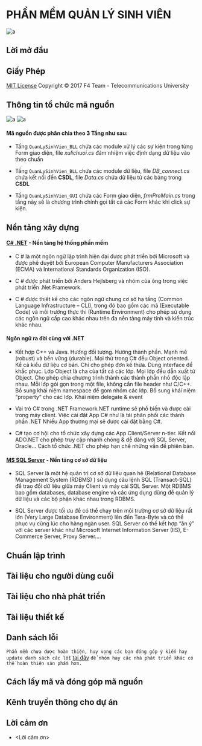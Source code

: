 ﻿# PHẦN MỀM QUẢN LÝ SINH VIÊN
![a](https://user-images.githubusercontent.com/27596661/28235914-d6ff2b0a-6942-11e7-8c61-2013b95c1303.PNG)
## Lời mở đầu
## Giấy Phép
[MIT License](https://github.com/F4Team-DHCN1A/QLSV/blob/master/LICENSE) Copyright © 2017 F4 Team - Telecommunications University

## Thông tin tổ chức mã nguồn 
![a](https://user-images.githubusercontent.com/27596661/28235728-3a03d372-693e-11e7-80e3-f40cba1c35f4.png)
![a](https://user-images.githubusercontent.com/27596661/28235747-afaa6334-693e-11e7-86c3-b8993361b441.png)
#### Mã nguồn được phân chia theo 3 Tầng như sau: 
* Tầng `QuanLySinhVien_BLL` chứa các module xử lý các sự kiện trong từng Form giao diện, file *xulichuoi.cs* đảm nhiệm việc định dạng dữ liệu vào theo chuẩn

* Tầng `QuanLySinhVien_BLL` chứa các module dữ liệu, file *DB_connect.cs* chứa kết nối đến **CSDL**, file *Data.cs* chứa dữ liệu từ các bảng trong  **CSDL** 

* Tầng `QuanLySinhVien_GUI` chứa các Form giao diện, *frmProMain.cs* trong tầng này sẽ là chương trình chính gọi tất cả các Form khác khi click sự kiện.

## Nền tảng xây dựng
#### [C# .NET](https://docs.microsoft.com/en-us/dotnet/csharp/getting-started/introduction-to-the-csharp-language-and-the-net-framework) - Nền tảng hệ thống phần mềm
* C # là một ngôn ngữ lập trình hiện đại được phát triển bởi Microsoft và được phê duyệt bởi European Computer Manufacturers Association (ECMA) và International Standards Organization (ISO).

* C # được phát triển bởi Anders Hejlsberg và nhóm của ông trong việc phát triển .Net Framework.

* C # được thiết kế cho các ngôn ngữ chung cơ sở hạ tầng (Common Language Infrastructure – CLI), trong đó bao gồm các mã (Executable Code) và môi trường thực thi (Runtime Environment) cho phép sử dụng các ngôn ngữ cấp cao khác nhau trên đa nền tảng máy tính và kiến trúc khác nhau.

#### Ngôn ngữ ra đời cùng với .NET

* Kết hợp C++ và Java. Hướng đối tượng. Hướng thành phần. Mạnh mẽ (robust) và bền vững (durable). Mọi thứ trong C# đều Object oriented. Kể cả kiểu dữ liệu cơ bản. Chỉ cho phép đơn kế thừa. Dùng interface để khắc phục. Lớp Object là cha của tất cả các lớp. Mọi lớp đều dẫn xuất từ Object. Cho phép chia chương trình thành các thành phần nhỏ độc lập nhau. Mỗi lớp gói gọn trong một file, không cần file header như C/C++. Bổ sung khái niệm namespace để gom nhóm các lớp. Bổ sung khái niệm “property” cho các lớp. Khái niệm delegate & event

* Vai trò C# trong .NET Framework.NET runtime sẽ phổ biến và được cài trong máy client. Việc cài đặt App C# như là tái phân phối các thành phần .NET Nhiều App thương mại sẽ được cài đặt bằng C#.

* C# tạo cơ hội cho tổ chức xây dựng các App Client/Server n-tier. Kết nối ADO.NET cho phép truy cập nhanh chóng & dễ dàng với SQL Server, Oracle… Cách tổ chức .NET cho phép hạn chế những vấn đề phiên bản.

#### [MS SQL Server](https://www.microsoft.com/en-us/sql-server/sql-server-2016) - Nền tảng cơ sở dữ liệu
* SQL Server là một hệ quản trị cơ sở dữ liệu quan hệ (Relational Database Management System (RDBMS) ) sử dụng câu lệnh SQL (Transact-SQL) để trao đổi dữ liệu giữa máy Client và máy cài SQL Server. Một RDBMS bao gồm databases, database engine và các ứng dụng dùng để quản lý dữ liệu và các bộ phận khác nhau trong RDBMS.

* SQL Server được tối ưu để có thể chạy trên môi trường cơ sở dữ liệu rất lớn (Very Large Database Environment) lên đến Tera-Byte và có thể phục vụ cùng lúc cho hàng ngàn user. SQL Server có thể kết hợp “ăn ý” với các server khác như Microsoft Internet Information Server (IIS), E-Commerce Server, Proxy Server….

## Chuẩn lập trình
## Tài liệu cho người dùng cuối
## Tài liệu cho nhà phát triển
## Tài liệu thiết kế
## Danh sách lỗi
`Phần mềm chưa được hoàn thiện, huy vọng các bạn đóng góp ý kiến hay update danh sách các lỗi` [tại đây](https://github.com/F4Team-DHCN1A/QLSV/issues) `để nhóm hay các nhà phát triển khác có thể hoàn thiện sản phẩm hơn.`
## Cách lấy mã và đóng góp mã nguồn
## Kênh truyền thông cho dự án
## Lời cảm ơn
* <Lời cảm ơn>
